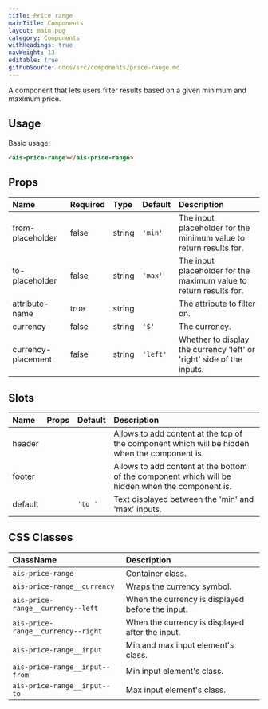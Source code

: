 ```yaml
---
title: Price range
mainTitle: Components
layout: main.pug
category: Components
withHeadings: true
navWeight: 13
editable: true
githubSource: docs/src/components/price-range.md
---
```


A component that lets users filter results based on a given minimum and maximum price.

## Usage

Basic usage:

```html
<ais-price-range></ais-price-range>
```

## Props

| Name               | Required | Type   | Default  | Description                                                           |
|:-------------------|:---------|:-------|:---------|:----------------------------------------------------------------------|
| from-placeholder   | false    | string | `'min'`  | The input placeholder for the minimum value to return results for.    |
| to-placeholder     | false    | string | `'max'`  | The input placeholder for the maximum value to return results for.    |
| attribute-name     | true     | string |          | The attribute to filter on.                                           |
| currency           | false    | string | `'$'`    | The currency.                                                         |
| currency-placement | false    | string | `'left'` | Whether to display the currency 'left' or 'right' side of the inputs. |

## Slots

| Name    | Props | Default | Description                                                                                      |
|:--------|:------|:--------|:-------------------------------------------------------------------------------------------------|
| header  |       |         | Allows to add content at the top of the component which will be hidden when the component is.    |
| footer  |       |         | Allows to add content at the bottom of the component which will be hidden when the component is. |
| default |       | `'to '` | Text displayed between the 'min' and 'max' inputs.                                               |

## CSS Classes

| ClassName                          | Description                                      |
|:-----------------------------------|:-------------------------------------------------|
| `ais-price-range`                  | Container class.                                 |
| `ais-price-range__currency`        | Wraps the currency symbol.                       |
| `ais-price-range__currency--left`  | When the currency is displayed before the input. |
| `ais-price-range__currency--right` | When the currency is displayed after the input.  |
| `ais-price-range__input`           | Min and max input element's class.               |
| `ais-price-range__input--from`     | Min input element's class.                       |
| `ais-price-range__input--to`       | Max input element's class.                       |
